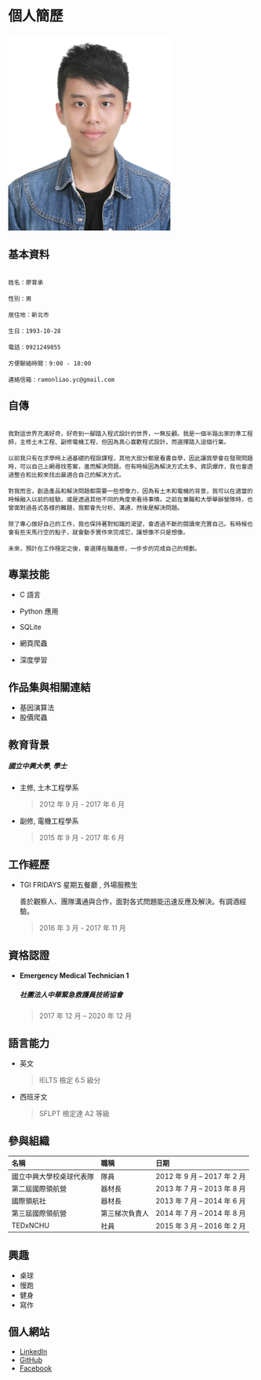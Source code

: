 # 			個人簡歷

<img src="selfie.JPG" height="400px">



## 基本資料

```

姓名：廖育承

性別：男

居住地：新北市

生日：1993-10-28

電話：0921249855

方便聯絡時間：9:00 - 18:00

連絡信箱：ramonliao.yc@gmail.com

```



## 自傳

```

我對這世界充滿好奇，好奇到一腳踏入程式設計的世界，一無反顧。我是一個半路出家的準工程師，主修土木工程、副修電機工程，但因為真心喜歡程式設計，而選擇踏入這個行業。

以前我只有在求學時上過基礎的程設課程，其他大部分都是看書自學，因此讓我學會在發現問題時，可以自己上網尋找答案，進而解決問題。但有時候因為解決方式太多、資訊爆炸，我也會透過整合和比較來找出最適合自己的解決方式。

對我而言，創造產品和解決問題都需要一些想像力，因為有土木和電機的背景，我可以在適當的時候融入以前的經驗，或是透過其他不同的角度來看待事情。之前在兼職和大學舉辦營隊時，也曾面對過各式各樣的難題，我都會先分析、溝通，然後是解決問題。

除了專心做好自己的工作，我也保持著對知識的渴望，會透過不斷的閱讀來充實自己。有時候也會有些天馬行空的點子，就會動手實作來完成它，讓想像不只是想像。

未來，預計在工作穩定之後，會選擇在職進修，一步步的完成自己的規劃。

```



## 專業技能

* C 語言

* Python 應用

* SQLite
* 網頁爬蟲
* 深度學習



## 作品集與相關連結

* 基因演算法
* 股價爬蟲



## 教育背景

##### 國立中興大學,  學士

* 主修,  土木工程學系

  > 2012 年 9 月 - 2017 年 6 月

* 副修,  電機工程學系

  > 2015 年 9 月 - 2017 年 6 月



## 工作經歷

* TGI FRIDAYS 星期五餐廳 ,  外場服務生

  善於觀察人、團隊溝通與合作，面對各式問題能迅速反應及解決。有調酒經驗。

  > 2016 年 3 月 - 2017 年 11 月



## 資格認證

- #### Emergency Medical Technician 1

  ##### 社團法人中華緊急救護員技術協會

  > 2017 年 12 月 – 2020 年 12 月



## 語言能力

* 英文

  > IELTS 檢定 6.5 級分

* 西班牙文

  > SFLPT 檢定達 A2 等級



## 參與組織

| 名稱                     | 職稱           | 日期                        |
| :----------------------- | :------------- | :-------------------------- |
| 國立中興大學校桌球代表隊 | 隊員           | 2012 年 9 月 – 2017 年 2 月 |
| 第二屆國際領航營         | 器材長         | 2013 年 7 月 – 2013 年 8 月 |
| 國際領航社               | 器材長         | 2013 年 7 月 – 2014 年 6 月 |
| 第三屆國際領航營         | 第三梯次負責人 | 2014 年 7 月 – 2014 年 8 月 |
| TEDxNCHU                 | 社員           | 2015 年 3 月 – 2016 年 2 月 |



## 興趣

* 桌球
* 慢跑
* 健身
* 寫作



## 個人網站

* [LinkedIn](www.linkedin.com/in/ramonliao)
* [GitHub](https://github.com/RamonLiao)
* [Facebook](https://www.facebook.com/yc52811)


